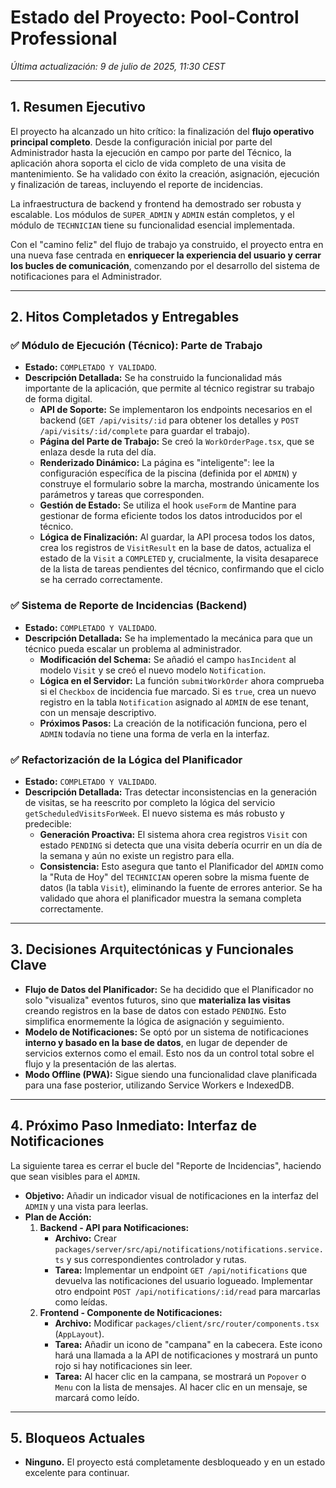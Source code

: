 # Estado del Proyecto: Pool-Control Professional

_Última actualización: 9 de julio de 2025, 11:30 CEST_

---

## 1. Resumen Ejecutivo

El proyecto ha alcanzado un hito crítico: la finalización del **flujo operativo principal completo**. Desde la configuración inicial por parte del Administrador hasta la ejecución en campo por parte del Técnico, la aplicación ahora soporta el ciclo de vida completo de una visita de mantenimiento. Se ha validado con éxito la creación, asignación, ejecución y finalización de tareas, incluyendo el reporte de incidencias.

La infraestructura de backend y frontend ha demostrado ser robusta y escalable. Los módulos de `SUPER_ADMIN` y `ADMIN` están completos, y el módulo de `TECHNICIAN` tiene su funcionalidad esencial implementada.

Con el "camino feliz" del flujo de trabajo ya construido, el proyecto entra en una nueva fase centrada en **enriquecer la experiencia del usuario y cerrar los bucles de comunicación**, comenzando por el desarrollo del sistema de notificaciones para el Administrador.

---

## 2. Hitos Completados y Entregables

### ✅ **Módulo de Ejecución (Técnico): Parte de Trabajo**

- **Estado:** `COMPLETADO Y VALIDADO`.
- **Descripción Detallada:** Se ha construido la funcionalidad más importante de la aplicación, que permite al técnico registrar su trabajo de forma digital.
  - **API de Soporte:** Se implementaron los endpoints necesarios en el backend (`GET /api/visits/:id` para obtener los detalles y `POST /api/visits/:id/complete` para guardar el trabajo).
  - **Página del Parte de Trabajo:** Se creó la `WorkOrderPage.tsx`, que se enlaza desde la ruta del día.
  - **Renderizado Dinámico:** La página es "inteligente": lee la configuración específica de la piscina (definida por el `ADMIN`) y construye el formulario sobre la marcha, mostrando únicamente los parámetros y tareas que corresponden.
  - **Gestión de Estado:** Se utiliza el hook `useForm` de Mantine para gestionar de forma eficiente todos los datos introducidos por el técnico.
  - **Lógica de Finalización:** Al guardar, la API procesa todos los datos, crea los registros de `VisitResult` en la base de datos, actualiza el estado de la `Visit` a `COMPLETED` y, crucialmente, la visita desaparece de la lista de tareas pendientes del técnico, confirmando que el ciclo se ha cerrado correctamente.

### ✅ **Sistema de Reporte de Incidencias (Backend)**

- **Estado:** `COMPLETADO Y VALIDADO`.
- **Descripción Detallada:** Se ha implementado la mecánica para que un técnico pueda escalar un problema al administrador.
  - **Modificación del Schema:** Se añadió el campo `hasIncident` al modelo `Visit` y se creó el nuevo modelo `Notification`.
  - **Lógica en el Servidor:** La función `submitWorkOrder` ahora comprueba si el `Checkbox` de incidencia fue marcado. Si es `true`, crea un nuevo registro en la tabla `Notification` asignado al `ADMIN` de ese tenant, con un mensaje descriptivo.
  - **Próximos Pasos:** La creación de la notificación funciona, pero el `ADMIN` todavía no tiene una forma de verla en la interfaz.

### ✅ **Refactorización de la Lógica del Planificador**

- **Estado:** `COMPLETADO Y VALIDADO`.
- **Descripción Detallada:** Tras detectar inconsistencias en la generación de visitas, se ha reescrito por completo la lógica del servicio `getScheduledVisitsForWeek`. El nuevo sistema es más robusto y predecible:
  - **Generación Proactiva:** El sistema ahora crea registros `Visit` con estado `PENDING` si detecta que una visita debería ocurrir en un día de la semana y aún no existe un registro para ella.
  - **Consistencia:** Esto asegura que tanto el Planificador del `ADMIN` como la "Ruta de Hoy" del `TECHNICIAN` operen sobre la misma fuente de datos (la tabla `Visit`), eliminando la fuente de errores anterior. Se ha validado que ahora el planificador muestra la semana completa correctamente.

---

## 3. Decisiones Arquitectónicas y Funcionales Clave

- **Flujo de Datos del Planificador:** Se ha decidido que el Planificador no solo "visualiza" eventos futuros, sino que **materializa las visitas** creando registros en la base de datos con estado `PENDING`. Esto simplifica enormemente la lógica de asignación y seguimiento.
- **Modelo de Notificaciones:** Se optó por un sistema de notificaciones **interno y basado en la base de datos**, en lugar de depender de servicios externos como el email. Esto nos da un control total sobre el flujo y la presentación de las alertas.
- **Modo Offline (PWA):** Sigue siendo una funcionalidad clave planificada para una fase posterior, utilizando Service Workers e IndexedDB.

---

## 4. Próximo Paso Inmediato: Interfaz de Notificaciones

La siguiente tarea es cerrar el bucle del "Reporte de Incidencias", haciendo que sean visibles para el `ADMIN`.

- **Objetivo:** Añadir un indicador visual de notificaciones en la interfaz del `ADMIN` y una vista para leerlas.
- **Plan de Acción:**
  1.  **Backend - API para Notificaciones:**
      - **Archivo:** Crear `packages/server/src/api/notifications/notifications.service.ts` y sus correspondientes controlador y rutas.
      - **Tarea:** Implementar un endpoint `GET /api/notifications` que devuelva las notificaciones del usuario logueado. Implementar otro endpoint `POST /api/notifications/:id/read` para marcarlas como leídas.
  2.  **Frontend - Componente de Notificaciones:**
      - **Archivo:** Modificar `packages/client/src/router/components.tsx` (`AppLayout`).
      - **Tarea:** Añadir un icono de "campana" en la cabecera. Este icono hará una llamada a la API de notificaciones y mostrará un punto rojo si hay notificaciones sin leer.
      - **Tarea:** Al hacer clic en la campana, se mostrará un `Popover` o `Menu` con la lista de mensajes. Al hacer clic en un mensaje, se marcará como leído.

---

## 5. Bloqueos Actuales

- **Ninguno.** El proyecto está completamente desbloqueado y en un estado excelente para continuar.
